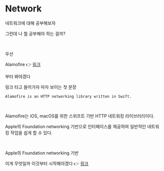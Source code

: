 # Network
네트워크에 대해 공부해보자

그런데 나 뭘 공부해야 하는 걸까?

<br>

우선


Alamofire 👉 [링크](https://github.com/Alamofire/Alamofire)

부터 봐야겠다

링크 타고 들어가자 마자 보이는 첫 문장

```Alamofire is an HTTP networking library written in Swift.```

<br>

Alamofire는 iOS, macOS를 위한 스위프트 기반 HTTP 네트워킹 라이브러리이다.

Apple의 Foundation networking 기반으로 인터페이스를 제공하여 일반적인 네트워킹 작업을 쉽게 할 수 있다.


<br>

Apple의 Foundation networking 기반 

이게 무엇일까 이것부터 시작해야겠다 👉 [링크](https://developer.apple.com/library/archive/documentation/NetworkingInternetWeb/Conceptual/NetworkingOverview/Introduction/Introduction.html)


